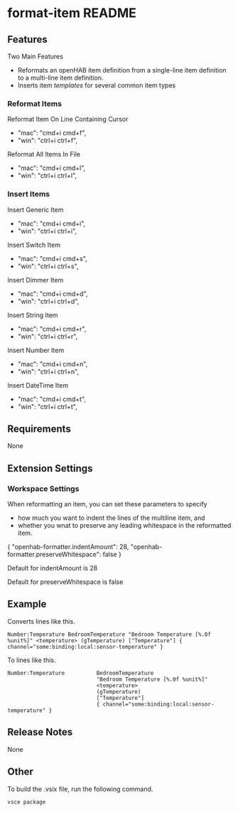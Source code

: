 # format-item README

## Features

Two Main Features
* Reformats an openHAB item definition from a single-line item definition to a multi-line item definition.
* Inserts item *templates* for several common item types

### Reformat Items

Reformat Item On Line Containing Cursor
* "mac": "cmd+i cmd+f",
* "win": "ctrl+i ctrl+f",

Reformat All Items In File
* "mac": "cmd+i cmd+l",
* "win": "ctrl+i ctrl+l",

### Insert Items

Insert Generic Item
* "mac": "cmd+i cmd+i",
* "win": "ctrl+i ctrl+i",

Insert Switch Item
* "mac": "cmd+i cmd+s",
* "win": "ctrl+i ctrl+s",

Insert Dimmer Item
* "mac": "cmd+i cmd+d",
* "win": "ctrl+i ctrl+d",

Insert String Item
* "mac": "cmd+i cmd+r",
* "win": "ctrl+i ctrl+r",

Insert Number Item
* "mac": "cmd+i cmd+n",
* "win": "ctrl+i ctrl+n",

Insert DateTime Item
* "mac": "cmd+i cmd+t",
* "win": "ctrl+i ctrl+t",

## Requirements

None

## Extension Settings

### Workspace Settings

When reformatting an item, you can set these parameters to specify
* how much you want to indent the lines of the multiline item, and
* whether you wnat to preserve any leading whitespace in the reformatted item.

{
    "openhab-formatter.indentAmount": 28,
    "openhab-formatter.preserveWhitespace": false
}

Default for indentAmount is 28

Default for preserveWhitespace is false

## Example

Converts lines like this.

```
Number:Temperature BedroomTemperature "Bedroom Temperature [%.0f %unit%]" <temperature> (gTemperature) ["Temperature"] { channel="some:binding:local:sensor-temperature" }
```

To lines like this.

```
Number:Temperature          BedroomTemperature
                            "Bedroom Temperature [%.0f %unit%]"
                            <temperature>
                            (gTemperature)
                            ["Temperature"]
                            { channel="some:binding:local:sensor-temperature" }
```

## Release Notes

None

## Other

To build the .vsix file, run the following command.

```
vsce package
```
